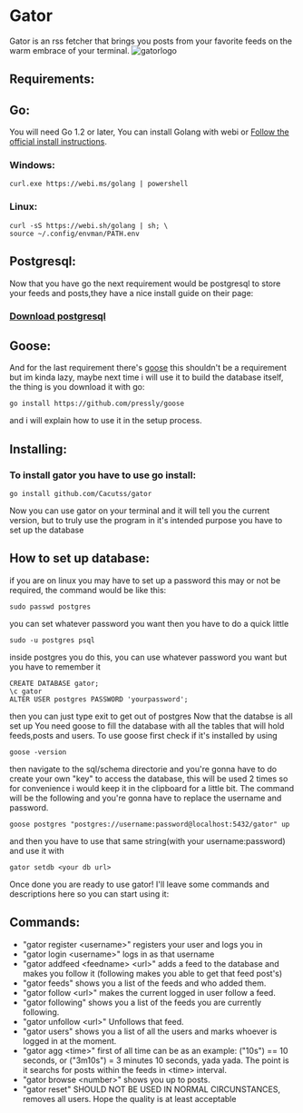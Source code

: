 # Gator<br>
Gator is an rss fetcher that brings you posts from your favorite feeds on the warm embrace of your terminal.
![gatorlogo](https://github.com/user-attachments/assets/e6ca413d-d33f-41bd-bf3b-7f83a9bbc835)
## Requirements:
## Go:
You will need Go 1.2 or later, You can install Golang with webi or [Follow the official install instructions](https://go.dev/doc/install).
### Windows:
```
curl.exe https://webi.ms/golang | powershell
```
### Linux:
```
curl -sS https://webi.sh/golang | sh; \
source ~/.config/envman/PATH.env
```
## Postgresql:
Now that you have go the next requirement would be postgresql to store your feeds and posts,they have a nice install guide on their page:
### [Download postgresql](https://www.postgresql.org/download/linux/ubuntu/)
## Goose:
And for the last requirement there's [goose](https://github.com/pressly/goose) this shouldn't be a requirement but im kinda lazy, maybe next time i will use it to build the database itself, the thing is you download it with go:
```
go install https://github.com/pressly/goose
```
and i will explain how to use it in the setup process.
## Installing:
### To install gator you have to use go install:
```
go install github.com/Cacutss/gator
```
Now you can use gator on your terminal and it will tell you the current version, but to truly use the program in it's intended purpose you have to set up the database
## How to set up database:
if you are on linux you may have to set up a password this may or not be required, the command would be like this:
```
sudo passwd postgres
```
you can set whatever password you want
then you have to do a quick little 
```
sudo -u postgres psql
```
inside postgres you do this, you can use whatever password you want but you have to remember it
```
CREATE DATABASE gator;
\c gator
ALTER USER postgres PASSWORD 'yourpassword';
```
then you can just type exit to get out of postgres
Now that the databse is all set up
You need goose to fill the database with all the tables that will hold feeds,posts and users.
To use goose first check if it's installed by using
```
goose -version
```
then navigate to the sql/schema directorie and you're gonna have to do create your own "key" to access the database, this will be used 2 times so for convenience i would keep it in the clipboard for a little bit. The command will be the following and you're gonna have to replace the username and password.
```
goose postgres "postgres://username:password@localhost:5432/gator" up
```
and then you have to use that same string(with your username:password) and use it with
```
gator setdb <your db url>
```
Once done you are ready to use gator!
I'll leave some commands and descriptions here so you can start using it:
## Commands:
* "gator register \<username\>" registers your user and logs you in
* "gator login \<username\>" logs in as that username
* "gator addfeed \<feedname\> \<url\>" adds a feed to the database and makes you follow it (following makes you able to get that feed post's)
* "gator feeds" shows you a list of the feeds and who added them.
* "gator follow \<url\>" makes the current logged in user follow a feed.
* "gator following" shows you a list of the feeds you are currently following.
* "gator unfollow \<url\>" Unfollows that feed.
* "gator users" shows you a list of all the users and marks whoever is logged in at the moment.
* "gator agg \<time\>" first of all time can be as an example: ("10s") == 10 seconds, or ("3m10s") = 3 minutes 10 seconds, yada yada. The point is it searchs for posts within the feeds in \<time\> interval.
* "gator browse \<number\>" shows you up to <number> posts.
* "gator reset" SHOULD NOT BE USED IN NORMAL CIRCUNSTANCES, removes all users.
Hope the quality is at least acceptable 
